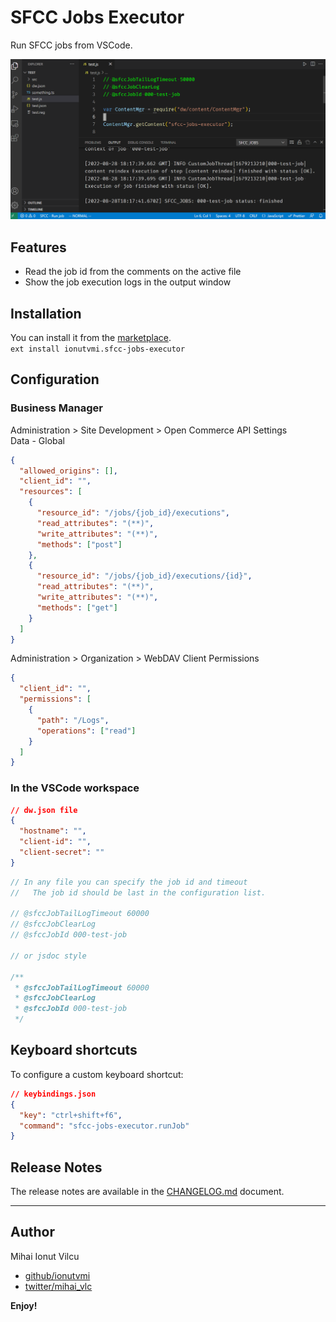 # SFCC Jobs Executor

Run SFCC jobs from VSCode.

![screenshot](/screenshots/screen1.png)

## Features

- Read the job id from the comments on the active file
- Show the job execution logs in the output window

## Installation

You can install it from the [marketplace](https://marketplace.visualstudio.com/items?itemName=ionutvmi.sfcc-jobs-executor).  
`ext install ionutvmi.sfcc-jobs-executor`

## Configuration

### Business Manager

Administration > Site Development > Open Commerce API Settings  
Data - Global

```json
{
  "allowed_origins": [],
  "client_id": "",
  "resources": [
    {
      "resource_id": "/jobs/{job_id}/executions",
      "read_attributes": "(**)",
      "write_attributes": "(**)",
      "methods": ["post"]
    },
    {
      "resource_id": "/jobs/{job_id}/executions/{id}",
      "read_attributes": "(**)",
      "write_attributes": "(**)",
      "methods": ["get"]
    }
  ]
}
```

Administration > Organization > WebDAV Client Permissions

```json
{
  "client_id": "",
  "permissions": [
    {
      "path": "/Logs",
      "operations": ["read"]
    }
  ]
}
```

### In the VSCode workspace

```json
// dw.json file
{
  "hostname": "",
  "client-id": "",
  "client-secret": ""
}
```

```js
// In any file you can specify the job id and timeout
//   The job id should be last in the configuration list.

// @sfccJobTailLogTimeout 60000
// @sfccJobClearLog
// @sfccJobId 000-test-job

// or jsdoc style

/**
 * @sfccJobTailLogTimeout 60000
 * @sfccJobClearLog
 * @sfccJobId 000-test-job
 */
```

## Keyboard shortcuts

To configure a custom keyboard shortcut:

```json
// keybindings.json
{
  "key": "ctrl+shift+f6",
  "command": "sfcc-jobs-executor.runJob"
}
```

## Release Notes

The release notes are available in the [CHANGELOG.md](./CHANGELOG.md) document.

---

## Author

Mihai Ionut Vilcu

- [github/ionutvmi](https://github.com/ionutvmi)
- [twitter/mihai_vlc](http://twitter.com/mihai_vlc)

**Enjoy!**
